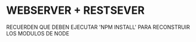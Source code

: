 # WEBSERVER + RESTSEVER

RECUERDEN QUE DEBEN EJECUTAR 'NPM INSTALL' PARA RECONSTRUIR LOS MODULOS DE NODE